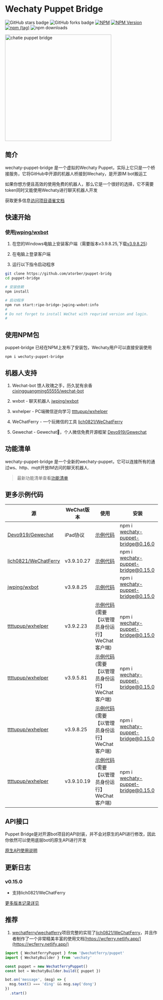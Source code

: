 # Wechaty Puppet Bridge

<img alt="GitHub stars badge" src="https://img.shields.io/github/stars/atorber/puppet-bridge"> <img alt="GitHub forks badge" src="https://img.shields.io/github/forks/atorber/puppet-bridge"> [![NPM](https://github.com/atorber/puppet-bridge/workflows/NPM/badge.svg)](https://github.com/atorber/puppet-bridge/actions?query=workflow%3ANPM)
[![NPM Version](https://img.shields.io/npm/v/wechaty-puppet-bridge?color=brightgreen)](https://www.npmjs.com/package/wechaty-puppet-bridge)
[![npm (tag)](https://img.shields.io/npm/v/wechaty-puppet-bridge/next.svg)](https://www.npmjs.com/package/wechaty-puppet-bridge?activeTab=versions) ![npm downloads](https://img.shields.io/npm/dm/wechaty-puppet-bridge.svg)

<img src="./docs/images/core.png" alt="chatie puppet bridge" height="350" align="bottom" />

## 简介

wechaty-puppet-bridge 是一个虚拟的Wechaty Puppet，实际上它只是一个桥接服务，它将GitHub中开源的机器人桥接到Wechaty，是开源IM bot搬运工

如果你想方便且高效的使用免费的机器人，那么它是一个很好的选择，它不需要token同时又能使用Wechaty进行聊天机器人开发

获取更多信息[访问项目语雀文档](https://www.yuque.com/atorber/chatflow/mean34ibdoonvox4)

## 快速开始

### 使用[jwping/wxbot](https://github.com/jwping/wxbot)

1. 在您的Windows电脑上安装客户端（需要版本v3.9.8.25,下载[v3.9.8.25](https://github.com/tom-snow/wechat-windows-versions/releases/tag/v3.9.8.25)）

2. 在电脑上登录客户端

3. 运行以下指令启动程序

```sh
git clone https://github.com/atorber/puppet-bridg
cd puppet-bridge

# 安装依赖
npm install

# 启动程序
npm run start:ripe-bridge-jwping-wxbot:info
#
# Do not forget to install WeChat with requried version and login.
#
```

## 使用NPM包

puppet-bridge 已经在NPM上发布了安装包，Wechaty用户可以直接安装使用

```shell
npm i wechaty-puppet-bridge
```

## 机器人支持

1. Wechat-bot 馈人玫瑰之手，历久犹有余香 [cixingguangming55555/wechat-bot](https://github.com/cixingguangming55555/wechat-bot)

2. wxbot - 聊天机器人 [jwping/wxbot](https://github.com/jwping/wxbot)

3. wxhelper - PC端微信逆向学习 [ttttupup/wxhelper](https://github.com/ttttupup/wxhelper)

4. WeChatFerry - 一个玩微信的工具 [lich0821/WeChatFerry](https://github.com/lich0821/WeChatFerry)

5. Gewechat -  Gewechat🤖，个人微信免费开源框架 [Devo919/Gewechat](https://github.com/Devo919/Gewechat)

## 功能清单

wechaty-puppet-bridge 是一个全新的wechaty-puppet，它可以连接所有的通过ws、http、mqtt开放IM访问的聊天机器人.

> 最新功能清单查看[功能清单](https://www.yuque.com/atorber/chatflow/imovlh1l8ypxmd9n#eTg6)

## 更多示例代码

|源|WeChat版本|使用|安装|
|--|--|--|--|
|[Devo919/Gewechat](https://github.com/Devo919/Gewechat)|iPad协议|[示例代码](./examples/ripe-wechaty-Devo919-Gewechat.ts) |npm i wechaty-puppet-bridge@0.16.0|
|[lich0821/WeChatFerry](https://github.com/lich0821/WeChatFerry)|v3.9.10.27|[示例代码](./examples/ripe-wechaty-lich0821-WeChatFerry-3091027.ts) |npm i wechaty-puppet-bridge@0.15.0|
|[jwping/wxbot](https://github.com/jwping/wxbot)|v3.9.8.25|[示例代码](./examples/ripe-wechaty-jwping-wxbot-3090825.ts)|npm i wechaty-puppet-bridge@0.15.0|
|[ttttupup/wxhelper](https://github.com/ttttupup/wxhelper/tree/dev-3.9.2.23)|v3.9.2.23|[示例代码](./examples/ripe-wechaty-ttttupup-wxhelper-3090223.ts) (需要【以管理员身份运行】WeChat客户端)|npm i wechaty-puppet-bridge@0.15.0|
|[ttttupup/wxhelper](https://github.com/ttttupup/wxhelper/tree/dev-3.9.5.81)|v3.9.5.81|[示例代码](./examples/ripe-wechaty-ttttupup-wxhelper-3090581.ts) (需要【以管理员身份运行】WeChat客户端)|npm i wechaty-puppet-bridge@0.15.0|
|[ttttupup/wxhelper](https://github.com/ttttupup/wxhelper/tree/dev-3.9.8.25)|v3.9.8.25|[示例代码](./examples/ripe-wechaty-atorber-fused-3090825.ts) (需要【以管理员身份运行】WeChat客户端)|npm i wechaty-puppet-bridge@0.15.0|
|[ttttupup/wxhelper](https://github.com/ttttupup/wxhelper/tree/dev-3.9.10.19)|v3.9.10.19|[示例代码](./examples/ripe-bridge-ttttupup-wxhelper-3091019.ts) (需要【以管理员身份运行】WeChat客户端)|npm i wechaty-puppet-bridge@0.15.0|

## API接口

Puppet Bridge是对开源bot项目的API封装，并不会对原生的API进行修改，因此你依然可以使用底层bot的原生API进行开发

[原生API使用说明](https://www.yuque.com/atorber/chatflow/wo5wzr75qdzs1t7p)

## 更新日志

### v0.15.0

- 支持lich0821/WeChatFerry

[更多版本记录详见](https://www.yuque.com/atorber/chatflow/hyy64kf0a0iguy68)

## 推荐

1. [wechatferry/wechatferry](https://github.com/wechatferry/wechatferry)项目完整的实现了[lich0821/WeChatFerry](https://github.com/lich0821/WeChatFerry)，并且作者制作了一个非常精美丰富的使用文档[https://wcferry.netlify.app/](https://wcferry.netlify.app/)

```javascript
import { WechatferryPuppet } from '@wechatferry/puppet'
import { WechatyBuilder } from 'wechaty'

const puppet = new WechatferryPuppet()
const bot = WechatyBuilder.build({ puppet })

bot.on('message', (msg) => {
  msg.text() === 'ding' && msg.say('dong')
})
  .start()
```

